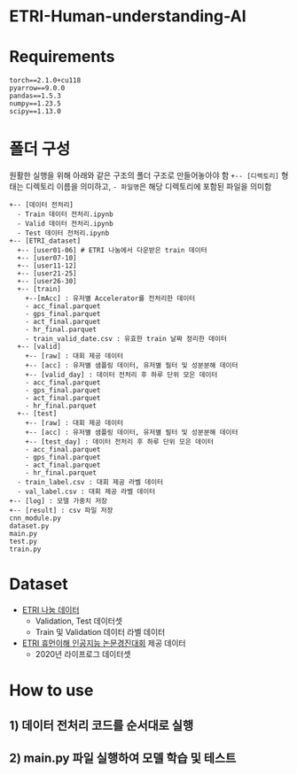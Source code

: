# ETRI-Human-understanding-AI


# Requirements
```
torch==2.1.0+cu118
pyarrow==9.0.0
pandas==1.5.3
numpy==1.23.5
scipy==1.13.0
```

# 폴더 구성
원활한 실행을 위해 아래와 같은 구조의 폴더 구조로 만들어놓아야 함
`+-- [디렉토리]` 형태는 디렉토리 이름을 의미하고, `- 파일명`은 해당 디렉토리에 포함된 파일을 의미함
```
+-- [데이터 전처리]
  - Train 데이터 전처리.ipynb
  - Valid 데이터 전처리.ipynb
  - Test 데이터 전처리.ipynb
+-- [ETRI_dataset]
  +-- [user01-06] # ETRI 나눔에서 다운받은 train 데이터
  +-- [user07-10]
  +-- [user11-12]
  +-- [user21-25]
  +-- [user26-30]
  +-- [train]
    +--[mAcc] : 유저별 Accelerator를 전처리한 데이터
    - acc_final.parquet
    - gps_final.parquet
    - act_final.parquet
    - hr_final.parquet
    - train_valid_date.csv : 유효한 train 날짜 정리한 데이터
  +-- [valid]
    +-- [raw] : 대회 제공 데이터
    +-- [acc] : 유저별 샘플링 데이터, 유저별 필터 및 성분분해 데이터
    +-- [valid_day] : 데이터 전처리 후 하루 단위 모은 데이터
    - acc_final.parquet
    - gps_final.parquet
    - act_final.parquet
    - hr_final.parquet
  +-- [test]
    +-- [raw] : 대회 제공 데이터
    +-- [acc] : 유저별 샘플링 데이터, 유저별 필터 및 성분분해 데이터
    +-- [test_day] : 데이터 전처리 후 하루 단위 모은 데이터
    - acc_final.parquet
    - gps_final.parquet
    - act_final.parquet
    - hr_final.parquet
  - train_label.csv : 대회 제공 라벨 데이터
  - val_label.csv : 대회 제공 라벨 데이터
+-- [log] : 모델 가중치 저장
+-- [result] : csv 파일 저장
cnn_module.py
dataset.py
main.py
test.py
train.py
```

# Dataset
 - [ETRI 나눔 데이터](https://nanum.etri.re.kr/share/schung1/ETRILifelogDataset2020?lang=ko_KR)
   - Validation, Test 데이터셋
   - Train 및 Validation 데이터 라벨 데이터
 - [ETRI 휴먼이해 인공지능 논문경진대회](https://aifactory.space/task/2790/overview) 제공 데이터
   - 2020년 라이프로그 데이터셋

# How to use
## 1) 데이터 전처리 코드를 순서대로 실행
## 2) main.py 파일 실행하여 모델 학습 및 테스트


